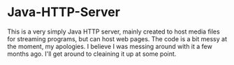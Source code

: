 # Java-HTTP-Server

This is a very simply Java HTTP server, mainly created to host media files for streaming programs, but can host
web pages. The code is a bit messy at the moment, my apologies. I believe I was messing around with it a few months ago.
I'll get around to cleaining it up at some point.
